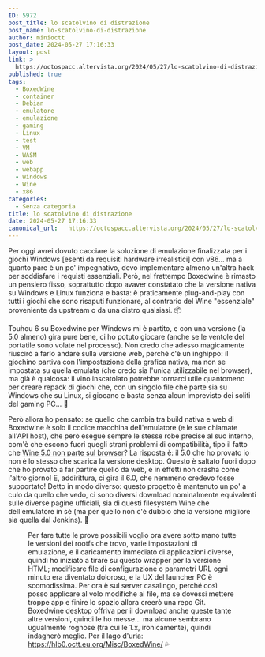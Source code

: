 ```yaml
---
ID: 5972
post_title: lo scatolvino di distrazione
post_name: lo-scatolvino-di-distrazione
author: minioctt
post_date: 2024-05-27 17:16:33
layout: post
link: >
  https://octospacc.altervista.org/2024/05/27/lo-scatolvino-di-distrazione/
published: true
tags:
  - BoxedWine
  - container
  - Debian
  - emulatore
  - emulazione
  - gaming
  - Linux
  - test
  - VM
  - WASM
  - web
  - webapp
  - Windows
  - Wine
  - x86
categories:
  - Senza categoria
title: lo scatolvino di distrazione
date: 2024-05-27 17:16:33
canonical_url:   https://octospacc.altervista.org/2024/05/27/lo-scatolvino-di-distrazione/
---
```

<!-- wp:paragraph -->
<p>Per oggi avrei dovuto cacciare la soluzione di emulazione finalizzata per i giochi Windows [esenti da requisiti hardware irrealistici] con v86... ma a quanto pare è un po' impegnativo, devo implementare almeno un'altra hack per soddisfare i requisti essenziali. Però, nel frattempo Boxedwine è rimasto un pensiero fisso, soprattutto dopo avaver constatato che la versione nativa su Windows e Linux funziona e basta: è praticamente plug-and-play con tutti i giochi che sono risaputi funzionare, al contrario del Wine "essenziale" proveniente da upstream o da una distro qualsiasi. 📦</p>
<!-- /wp:paragraph -->

<!-- wp:paragraph -->
<p>Touhou 6 su Boxedwine per Windows mi è partito, e con una versione (la 5.0 almeno) gira pure bene, ci ho potuto giocare (anche se le ventole del portatile sono volate nel processo). Non credo che adesso magicamente riuscirò a farlo andare sulla versione web, perché c'è un inghippo: il giochino partiva con l'impostazione della grafica nativa, ma non se impostata su quella emulata (che credo sia l'unica utilizzabile nel browser), ma già è qualcosa: il vino inscatolato potrebbe tornarci utile quantomeno per creare repack di giochi che, con un singolo file che parte sia su Windows che su Linux, si giocano e basta senza alcun imprevisto dei soliti del gaming PC... 🦜</p>
<!-- /wp:paragraph -->

<!-- wp:paragraph -->
<p>Però allora ho pensato: se quello che cambia tra build nativa e web di Boxedwine è solo il codice macchina dell'emulatore (e le sue chiamate all'API host), che però esegue sempre le stesse robe precise al suo interno, com'è che escono fuori quegli strani problemi di compatibilità, tipo il fatto che <a href="https://octospacc.altervista.org/2024/05/24/cant-have-x-in-direct/">Wine 5.0 non parte sul browser</a>? La risposta è: il 5.0 che ho provato io non è lo stesso che scarica la versione desktop. Questo è saltato fuori dopo che ho provato a far partire quello da web, e in effetti non crasha come l'altro giorno! E, addirittura, ci gira il 6.0, che nemmeno credevo fosse supportato! Detto in modo diverso: questo progetto è mantenuto un po' a culo da quello che vedo, ci sono diversi download nominalmente equivalenti sulle diverse pagine ufficiali, sia di questi filesystem Wine che dell'emulatore in sé (ma per quello non c'è dubbio che la versione migliore sia quella dal Jenkins). 🧬</p>
<!-- /wp:paragraph -->

<!-- wp:paragraph -->
<p></p>
<!-- /wp:paragraph -->

<!-- wp:image {"id":5974,"sizeSlug":"large"} -->
<figure class="wp-block-image size-large"><img src="{{site.cdnurl}}/assets/uploads/2024/05/Screenshot_20240527-160241_Firefox-Beta.png" alt="" class="wp-image-5974"/><figcaption class="wp-element-caption">Per fare tutte le prove possibili voglio ora avere sotto mano tutte le versioni dei rootfs che trovo, varie impostazioni di emulazione, e il caricamento immediato di applicazioni diverse, quindi ho iniziato a tirare su questo wrapper per la versione HTML; modificare file di configurazione o parametri URL ogni minuto era diventato doloroso, e la UX del launcher PC è scomodissima. Per ora è sul server casalingo, perché così posso applicare al volo modifiche ai file, ma se dovessi mettere troppe app e finire lo spazio allora creerò una repo Git. Boxedwine desktop offriva per il download anche queste tante altre versioni, quindi le ho messe... ma alcune sembrano ugualmente rognose (tra cui le 1.x, ironicamente), quindi indagherò meglio. Per il lago d'uria: <a href="https://hlb0.octt.eu.org/Misc/BoxedWine/">https://hlb0.octt.eu.org/Misc/BoxedWine/</a> 💦</figcaption></figure>
<!-- /wp:image -->
